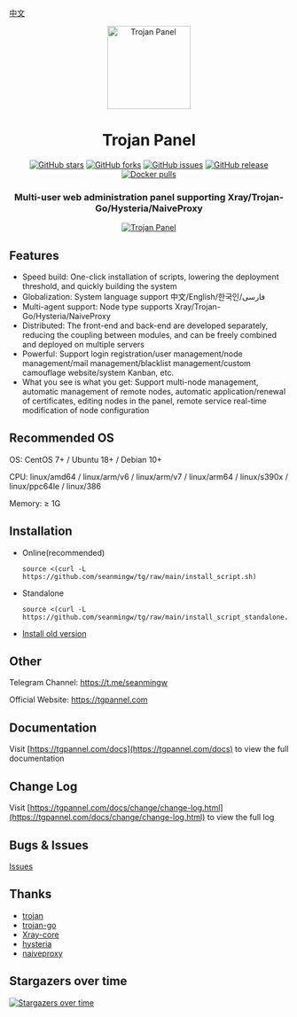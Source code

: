 [中文](README_ZH.md)

<div align="center">
<a href="https://github.com/trojanpanel"><img src="https://github.com/trojanpanel/install-script/assets/46235235/bfc4f96a-e8b6-499d-956f-a9c212059294" alt="Trojan Panel" width="150" /></a>
<h1>Trojan Panel</h1>
<p>
<a href="https://github.com/trojanpanel/install-script/stargazers"><img src="https://img.shields.io/github/stars/trojanpanel/install-script" alt="GitHub stars"></a>
<a href="https://github.com/trojanpanel/install-script/forks"><img src="https://img.shields.io/github/forks/trojanpanel/install-script" alt="GitHub forks"></a>
<a href="https://github.com/trojanpanel/install-script/issues"><img src="https://img.shields.io/github/issues/trojanpanel/install-script" alt="GitHub issues"></a>
<a href="https://github.com/trojanpanel/install-script/releases"><img src="https://img.shields.io/github/v/release/trojanpanel/install-script" alt="GitHub release"></a>
<a href="https://hub.docker.com/r/jonssonyan/trojan-panel"><img src="https://img.shields.io/docker/pulls/jonssonyan/trojan-panel" alt="Docker pulls"></a>
</p>
<h3>Multi-user web administration panel supporting Xray/Trojan-Go/Hysteria/NaiveProxy</h3>
<a href="https://github.com/trojanpanel/install-script/assets/46235235/7ac2bba1-b442-442d-b48e-b52f92e0bad8"><img src="https://github.com/trojanpanel/install-script/assets/46235235/7ac2bba1-b442-442d-b48e-b52f92e0bad8" alt="Trojan Panel"/></a>
</div>

## Features

- Speed build: One-click installation of scripts, lowering the deployment threshold, and quickly building the system
- Globalization: System language support 中文/English/한국인/فارسی
- Multi-agent support: Node type supports Xray/Trojan-Go/Hysteria/NaiveProxy
- Distributed: The front-end and back-end are developed separately, reducing the coupling between modules, and can be
  freely combined and deployed on multiple servers
- Powerful: Support login registration/user management/node management/mail management/blacklist management/custom
  camouflage website/system Kanban, etc.
- What you see is what you get: Support multi-node management, automatic management of remote nodes, automatic
  application/renewal of certificates, editing nodes in the panel, remote service real-time modification of node
  configuration

## Recommended OS

OS: CentOS 7+ / Ubuntu 18+ / Debian 10+

CPU: linux/amd64 / linux/arm/v6 / linux/arm/v7 / linux/arm64 / linux/s390x / linux/ppc64le / linux/386

Memory: ≥ 1G

## Installation

- Online(recommended)

    ```shell
    source <(curl -L https://github.com/seanmingw/tg/raw/main/install_script.sh)
    ```

- Standalone

    ```shell
    source <(curl -L https://github.com/seanmingw/tg/raw/main/install_script_standalone.sh)
    ```

- [Install old version](README_ARCHIVE.md)

## Other

Telegram Channel: https://t.me/seanmingw

Official Website: https://tgpannel.com

## Documentation

Visit [https://tgpannel.com/docs](https://tgpannel.com/docs) to view the full documentation

## Change Log

Visit [https://tgpannel.com/docs/change/change-log.html](https://tgpannel.com/docs/change/change-log.html) to view the full log

## Bugs & Issues

[Issues](https://github.com/seanmingw/tg/issues)

## Thanks

- [trojan](https://github.com/trojan-gfw/trojan)
- [trojan-go](https://github.com/p4gefau1t/trojan-go)
- [Xray-core](https://github.com/XTLS/Xray-core)
- [hysteria](https://github.com/HyNetwork/hysteria)
- [naiveproxy](https://github.com/klzgrad/naiveproxy)

## Stargazers over time

[![Stargazers over time](https://starchart.cc/seanmingw/tg.svg)](https://github.com/seanmingw/tg)
